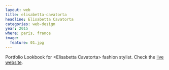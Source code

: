 ```yaml
---
layout: web
title: elisabetta-cavatorta
headline: Elisabetta Cavatorta
categories: web-design
year: 2015
where: paris, france
image:
  feature: 01.jpg
---
```

Portfolio Lookbook for &lt;Elisabetta Cavatorta&gt; fashion stylist.
Check the [live website](http://elisabettacavatorta.com).
